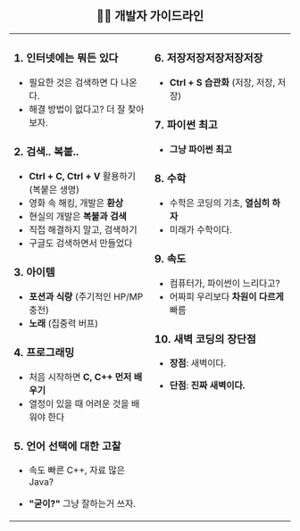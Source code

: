 <h2 align="center">👨‍💻 개발자 가이드라인</h2>

<table> 
  <tr>
    <td valign="top" width="1000px">

### 1. 인터넷에는 뭐든 있다
- 필요한 것은 검색하면 다 나온다.
- 해결 방법이 없다고? 더 잘 찾아보자.

### 2. 검색.. 복붙..
- **Ctrl + C, Ctrl + V** 활용하기 (복붙은 생명)
- 영화 속 해킹, 개발은 **환상**
- 현실의 개발은 **복붙과 검색**
- 직접 해결하지 말고, 검색하기
- 구글도 검색하면서 만들었다

### 3. 아이템
- **포션과 식량** (주기적인 HP/MP 충전)
- **노래** (집중력 버프)

### 4. 프로그래밍
- 처음 시작하면 **C, C++ 먼저 배우기**
- 열정이 있을 때 어려운 것을 배워야 한다

### 5. 언어 선택에 대한 고찰
- 속도 빠른 C++, 자료 많은 Java?
- **"굳이?"** 그냥 잘하는거 쓰자.

    </td>
    <td valign="top" width="50%">

### 6. 저장저장저장저장저장
- **Ctrl + S 습관화** (저장, 저장, 저장)

### 7. 파이썬 최고
- **그냥 파이썬 최고**

### 8. 수학
- 수학은 코딩의 기초, **열심히 하자**
- 미래가 수학이다.

### 9. 속도
- 컴퓨터가, 파이썬이 느리다고?  
- 어짜피 우리보다 **차원이 다르게** 빠름

### 10. 새벽 코딩의 장단점
- **장점**: 새벽이다.
- **단점**: **진짜 새벽이다.**

    </td>
  </tr>
</table>
